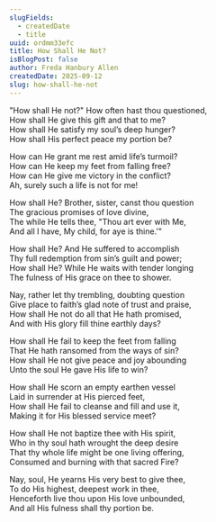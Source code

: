 ```yaml
---
slugFields:
  - createdDate
  - title
uuid: ordmm33efc
title: How Shall He Not?
isBlogPost: false
author: Freda Hanbury Allen
createdDate: 2025-09-12
slug: how-shall-he-not
---
```

"How shall He not?" How often hast thou questioned,\
How shall He give this gift and that to me?\
How shall He satisfy my soul’s deep hunger?\
How shall His perfect peace my portion be?

How can He grant me rest amid life’s turmoil?\
How can He keep my feet from falling free?\
How can He give me victory in the conflict?\
Ah, surely such a life is not for me!

How shall He? Brother, sister, canst thou question\
The gracious promises of love divine,\
The while He tells thee, "Thou art ever with Me,\
And all I have, My child, for aye is thine.’"

How shall He? And He suffered to accomplish\
Thy full redemption from sin’s guilt and power;\
How shall He? While He waits with tender longing\
The fulness of His grace on thee to shower.

Nay, rather let thy trembling, doubting question\
Give place to faith’s glad note of trust and praise,\
How shall He not do all that He hath promised,\
And with His glory fill thine earthly days?

How shall He fail to keep the feet from falling\
That He hath ransomed from the ways of sin?\
How shall He not give peace and joy abounding\
Unto the soul He gave His life to win?

How shall He scorn an empty earthen vessel\
Laid in surrender at His pierced feet,\
How shall He fail to cleanse and fill and use it,\
Making it for His blessed service meet?

How shall He not baptize thee with His spirit,\
Who in thy soul hath wrought the deep desire\
That thy whole life might be one living offering,\
Consumed and burning with that sacred Fire?

Nay, soul, He yearns His very best to give thee,\
To do His highest, deepest work in thee,\
Henceforth live thou upon His love unbounded,\
And all His fulness shall thy portion be.
